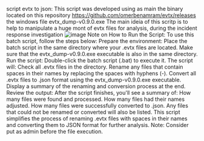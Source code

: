 script evtx to json:
This script was developed using as main the binary located on this repository https://github.com/omerbenamram/evtx/releases the windows file evtx_dump-v0.9.0.exe
The main ideia of this scritp is to help to manipulate a huge mont of evtx files for analysis, during the incident response investigation
![image](https://github.com/user-attachments/assets/59afd632-4d0b-4023-a0ad-55ff859a80c9)
Note on How to Run the Script:
To use this batch script, follow the steps below:
Prepare the environment:
Place the batch script in the same directory where your .evtx files are located.
Make sure that the evtx_dump-v0.9.0.exe executable is also in the same directory.
Run the script:
Double-click the batch script (.bat) to execute it.
The script will:
Check all .evtx files in the directory.
Rename any files that contain spaces in their names by replacing the spaces with hyphens (-).
Convert all .evtx files to .json format using the evtx_dump-v0.9.0.exe executable.
Display a summary of the renaming and conversion process at the end.
Review the output:
After the script finishes, you'll see a summary of:
How many files were found and processed.
How many files had their names adjusted.
How many files were successfully converted to .json.
Any files that could not be renamed or converted will also be listed.
This script simplifies the process of renaming .evtx files with spaces in their names and converting them to JSON format for further analysis.
Note:
Consider put as admin before the file execution.
